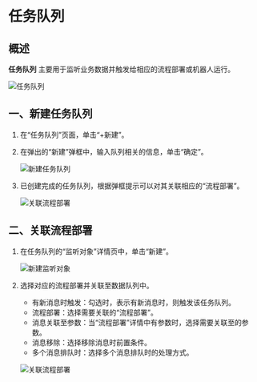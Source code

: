 # 任务队列

## 概述

**任务队列** 主要用于监听业务数据并触发给相应的流程部署或机器人运行。

![任务队列](https://docimages.blob.core.chinacloudapi.cn/images/Console/taskqueue20211231.png)

## 一、新建任务队列

1. 在“任务队列”页面，单击“+新建”。
2. 在弹出的“新建”弹框中，输入队列相关的信息，单击“确定”。

    ![新建任务队列](https://docimages.blob.core.chinacloudapi.cn/images/Console/createtaskqueue20220104.png)

3. 已创建完成的任务队列，根据弹框提示可以对其关联相应的“流程部署”。

    ![关联流程部署](https://docimages.blob.core.chinacloudapi.cn/images/Console/taskqueuetip20220104.png)

## 二、关联流程部署

1. 在任务队列的“监听对象”详情页中，单击“新建”。

    ![新建监听对象](https://docimages.blob.core.chinacloudapi.cn/images/Console/bindworkflow20220104.png)

1. 选择对应的流程部署并关联至数据队列中。

    - 有新消息时触发：勾选时，表示有新消息时，则触发该任务队列。
    - 流程部署：选择需要关联的“流程部署”。
    - 消息关联至参数：当“流程部署”详情中有参数时，选择需要关联至的参数。
    - 消息移除：选择移除消息时前置条件。
    - 多个消息排队时：选择多个消息排队时的处理方式。

    ![关联流程部署](https://docimages.blob.core.chinacloudapi.cn/images/Console/dataqueue20220104.png)





